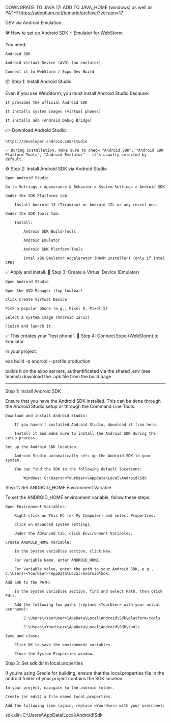 DOWNGRADE TO JAVA 17! ADD TO JAVA_HOME (windows) as well as PATH!
https://adoptium.net/temurin/archive/?version=17

DEV via Android Emulation:

🛠 How to set up Android SDK + Emulator for WebStorm

You need:

    Android SDK

    Android Virtual Device (AVD) (an emulator)

    Connect it to WebStorm / Expo Dev Build

📦 Step 1: Install Android Studio

Even if you use WebStorm, you must install Android Studio because:

    It provides the official Android SDK

    It installs system images (virtual phones)

    It installs adb (Android Debug Bridge)

👉 Download Android Studio:

    https://developer.android.com/studio

    ✅ During installation, make sure to check "Android SDK", "Android SDK Platform Tools", "Android Emulator" — it's usually selected by default.

⚙️ Step 2: Install Android SDK via Android Studio

    Open Android Studio

    Go to Settings > Appearance & Behavior > System Settings > Android SDK

    Under the SDK Platforms tab:

        Install Android 13 (Tiramisu) or Android 12L or any recent one.

    Under the SDK Tools tab:

        Install:

            Android SDK Build-Tools

            Android Emulator

            Android SDK Platform-Tools

            Intel x86 Emulator Accelerator (HAXM installer) (only if Intel CPU)

✅ Apply and install.
📱 Step 3: Create a Virtual Device (Emulator)

    Open Android Studio

    Open the AVD Manager (top toolbar)

    Click Create Virtual Device

    Pick a popular phone (e.g., Pixel 6, Pixel 5)

    Select a system image (Android 12/13)

    Finish and launch it.

✅ This creates your "test phone".
📡 Step 4: Connect Expo (WebStorm) to Emulator

In your project:

eas build -p android --profile production

builds it on the expo servers, authentificated via the shared .env (see teams!)
download the .apk file from the build page

------------

Step 1: Install Android SDK

Ensure that you have the Android SDK installed. This can be done through the Android Studio setup or through the Command Line Tools.

    Download and install Android Studio:

        If you haven’t installed Android Studio, download it from here.

        Install it and make sure to install the Android SDK during the setup process.

    Set up the Android SDK location:

        Android Studio automatically sets up the Android SDK in your system.

        You can find the SDK in the following default locations:

            Windows: C:\Users\<YourUser>\AppData\Local\Android\Sdk

Step 2: Set ANDROID_HOME Environment Variable

To set the ANDROID_HOME environment variable, follow these steps:

    Open Environment Variables:

        Right-click on This PC (or My Computer) and select Properties.

        Click on Advanced system settings.

        Under the Advanced tab, click Environment Variables.

    Create ANDROID_HOME Variable:

        In the System variables section, click New.

        For Variable Name, enter ANDROID_HOME.

        For Variable Value, enter the path to your Android SDK, e.g., C:\Users\<YourUser>\AppData\Local\Android\Sdk.

    Add SDK to the PATH:

        In the System variables section, find and select Path, then click Edit.

        Add the following two paths (replace <YourUser> with your actual username):

            C:\Users\<YourUser>\AppData\Local\Android\Sdk\platform-tools

            C:\Users\<YourUser>\AppData\Local\Android\Sdk\tools

    Save and close:

        Click OK to save the environment variables.

        Close the System Properties window.

Step 3: Set sdk.dir in local.properties

If you’re using Gradle for building, ensure that the local.properties file in the android folder of your project contains the SDK location.

    In your project, navigate to the android folder.

    Create (or edit) a file named local.properties.

    Add the following line (again, replace <YourUser> with your username):

sdk.dir=C:\\Users\\<YourUser>\\AppData\\Local\\Android\\Sdk